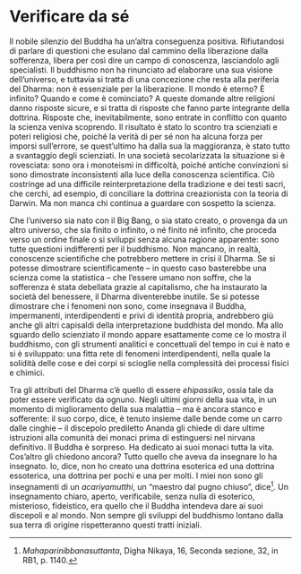 # Verificare da sé
Il nobile silenzio del Buddha ha un’altra conseguenza positiva. Rifiutandosi di parlare di questioni che esulano dal cammino della liberazione dalla sofferenza, libera per così dire un campo di conoscenza, lasciandolo agli specialisti. Il buddhismo non ha rinunciato ad elaborare una sua visione dell’universo, e tuttavia si tratta di una concezione che resta alla periferia del Dharma: non è essenziale per la liberazione. Il mondo è eterno? È infinito? Quando e come è cominciato? A queste domande altre religioni danno risposte sicure, e si tratta di risposte che fanno parte integrante della dottrina. Risposte che, inevitabilmente, sono entrate in conflitto con quanto la scienza veniva scoprendo. Il risultato è stato lo scontro tra scienziati e poteri religiosi che, poiché la verità di per sé non ha alcuna forza per imporsi sull’errore, se quest’ultimo ha dalla sua la maggioranza, è stato tutto a svantaggio degli scienziati. In una società secolarizzata la situazione si è rovesciata: sono ora i monoteismi in difficoltà, poiché antiche convinzioni si sono dimostrate inconsistenti alla luce della conoscenza scientifica. Ciò costringe ad una difficile reinterpretazione della tradizione e dei testi sacri, che cerchi, ad esempio, di conciliare la dottrina creazionista con la teoria di Darwin. Ma non manca chi continua a guardare con sospetto la scienza.

Che l’universo sia nato con il Big Bang, o sia stato creato, o provenga da un altro universo, che sia finito o infinito, o né finito né infinito, che proceda verso un ordine finale o si sviluppi senza alcuna ragione apparente: sono tutte questioni indifferenti per il buddhismo. Non mancano, in realtà, conoscenze scientifiche che potrebbero mettere in crisi il Dharma. Se si potesse dimostrare scientificamente – in questo caso basterebbe una scienza come la statistica – che l’essere umano non soffre, che la sofferenza è stata debellata grazie al capitalismo, che ha instaurato la società del benessere, il Dharma diventerebbe inutile. Se si potesse dimostrare che i fenomeni non sono, come insegnava il Buddha, impermanenti, interdipendenti e privi di identità propria, andrebbero giù anche gli altri capisaldi della interpretazione buddhista del mondo. Ma allo sguardo dello scienziato il mondo appare esattamente come ce lo mostra il buddhismo, con gli strumenti analitici e concettuali del tempo in cui è nato e si è sviluppato: una fitta rete di fenomeni interdipendenti, nella quale la solidità delle cose e dei corpi si scioglie nella complessità dei processi fisici e chimici. 

Tra gli attributi del Dharma c’è quello di essere _ehipassiko_, ossia tale da poter essere verificato da ognuno. Negli ultimi giorni della sua vita, in un momento di miglioramento della sua malattia – ma è ancora stanco e sofferente: il suo corpo, dice, è tenuto insieme dalle bende come un carro dalle cinghie – il discepolo prediletto Ananda gli chiede di dare ultime istruzioni alla comunità dei monaci prima di estinguersi nel nirvana definitivo. Il Buddha è sorpreso. Ha dedicato ai suoi monaci tutta la vita. Cos’altro gli chiedono ancora? Tutto quello che aveva da insegnare lo ha insegnato. Io, dice, non ho creato una dottrina esoterica ed una dottrina essoterica, una dottrina per pochi e una per molti. I miei non sono gli insegnamenti di un _acariyamutthi_, un “maestro dal pugno chiuso”, dice[^23]. Un insegnamento chiaro, aperto, verificabile, senza nulla di esoterico, misterioso, fideistico, era quello che il Buddha intendeva dare ai suoi discepoli e al mondo. Non sempre gli sviluppi del buddhismo lontano dalla sua terra di origine rispetteranno questi tratti iniziali.

[^23]: _Mahaparinibbanasuttanta_, Digha Nikaya, 16, Seconda sezione, 32, in RB1, p. 1140.
